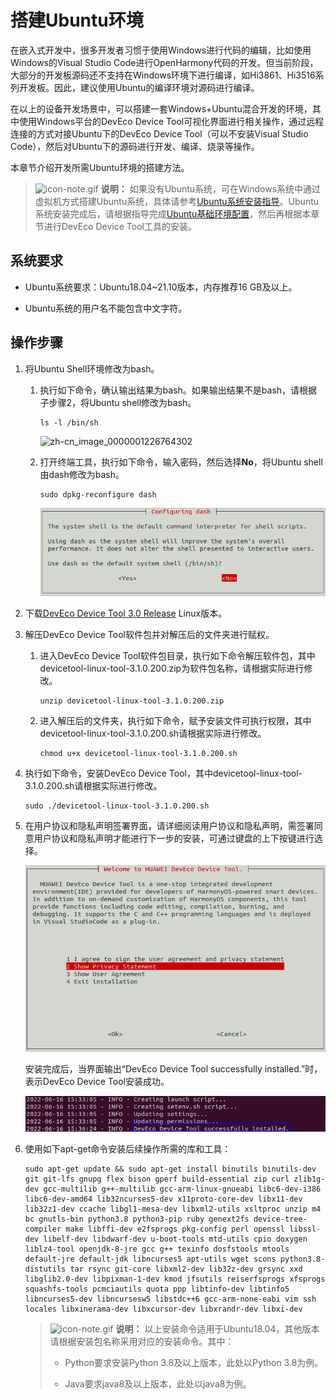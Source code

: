 # 搭建Ubuntu环境

在嵌入式开发中，很多开发者习惯于使用Windows进行代码的编辑，比如使用Windows的Visual Studio Code进行OpenHarmony代码的开发。但当前阶段，大部分的开发板源码还不支持在Windows环境下进行编译，如Hi3861、Hi3516系列开发板。因此，建议使用Ubuntu的编译环境对源码进行编译。

在以上的设备开发场景中，可以搭建一套Windows+Ubuntu混合开发的环境，其中使用Windows平台的DevEco Device Tool可视化界面进行相关操作，通过远程连接的方式对接Ubuntu下的DevEco Device Tool（可以不安装Visual Studio Code），然后对Ubuntu下的源码进行开发、编译、烧录等操作。

本章节介绍开发所需Ubuntu环境的搭建方法。

> ![icon-note.gif](public_sys-resources/icon-note.gif) **说明：**
> 如果没有Ubuntu系统，可在Windows系统中通过虚拟机方式搭建Ubuntu系统，具体请参考[Ubuntu系统安装指导](https://developer.huawei.com/consumer/cn/training/course/video/C101639987816176315)。Ubuntu系统安装完成后，请根据指导完成[Ubuntu基础环境配置](https://developer.huawei.com/consumer/cn/training/course/video/C101639988048536240)，然后再根据本章节进行DevEco Device Tool工具的安装。


## 系统要求

- Ubuntu系统要求：Ubuntu18.04~21.10版本，内存推荐16 GB及以上。

- Ubuntu系统的用户名不能包含中文字符。


## 操作步骤

1. 将Ubuntu Shell环境修改为bash。
   1. 执行如下命令，确认输出结果为bash。如果输出结果不是bash，请根据子步骤2，将Ubuntu shell修改为bash。
      
       ```
       ls -l /bin/sh
       ```

       ![zh-cn_image_0000001226764302](figures/zh-cn_image_0000001226764302.png)
   2. 打开终端工具，执行如下命令，输入密码，然后选择**No**，将Ubuntu shell由dash修改为bash。
      
       ```
       sudo dpkg-reconfigure dash
       ```

       ![ubuntu-dash-to-bash](figures/ubuntu-dash-to-bash.png)

2. 下载[DevEco Device Tool 3.0 Release](https://device.harmonyos.com/cn/ide#download) Linux版本。

3. 解压DevEco Device Tool软件包并对解压后的文件夹进行赋权。
   1. 进入DevEco Device Tool软件包目录，执行如下命令解压软件包，其中devicetool-linux-tool-3.1.0.200.zip为软件包名称，请根据实际进行修改。
      
       ```
       unzip devicetool-linux-tool-3.1.0.200.zip
       ```
   2. 进入解压后的文件夹，执行如下命令，赋予安装文件可执行权限，其中devicetool-linux-tool-3.1.0.200.sh请根据实际进行修改。
      
       ```
       chmod u+x devicetool-linux-tool-3.1.0.200.sh
       ```

4. 执行如下命令，安装DevEco Device Tool，其中devicetool-linux-tool-3.1.0.200.sh请根据实际进行修改。
   
   ```
   sudo ./devicetool-linux-tool-3.1.0.200.sh
   ```

5. 在用户协议和隐私声明签署界面，请详细阅读用户协议和隐私声明，需签署同意用户协议和隐私声明才能进行下一步的安装，可通过键盘的上下按键进行选择。

   ![zh-cn_image_0000001340557741](figures/zh-cn_image_0000001340557741.png)

   安装完成后，当界面输出“DevEco Device Tool successfully installed.”时，表示DevEco Device Tool安装成功。

   ![zh-cn_image_0000001338201457](figures/zh-cn_image_0000001338201457.png)


6. 使用如下apt-get命令安装后续操作所需的库和工具：
   
   ```
   sudo apt-get update && sudo apt-get install binutils binutils-dev git git-lfs gnupg flex bison gperf build-essential zip curl zlib1g-dev gcc-multilib g++-multilib gcc-arm-linux-gnueabi libc6-dev-i386 libc6-dev-amd64 lib32ncurses5-dev x11proto-core-dev libx11-dev lib32z1-dev ccache libgl1-mesa-dev libxml2-utils xsltproc unzip m4 bc gnutls-bin python3.8 python3-pip ruby genext2fs device-tree-compiler make libffi-dev e2fsprogs pkg-config perl openssl libssl-dev libelf-dev libdwarf-dev u-boot-tools mtd-utils cpio doxygen liblz4-tool openjdk-8-jre gcc g++ texinfo dosfstools mtools default-jre default-jdk libncurses5 apt-utils wget scons python3.8-distutils tar rsync git-core libxml2-dev lib32z-dev grsync xxd libglib2.0-dev libpixman-1-dev kmod jfsutils reiserfsprogs xfsprogs squashfs-tools pcmciautils quota ppp libtinfo-dev libtinfo5 libncurses5-dev libncursesw5 libstdc++6 gcc-arm-none-eabi vim ssh locales libxinerama-dev libxcursor-dev libxrandr-dev libxi-dev
   ```

   > ![icon-note.gif](public_sys-resources/icon-note.gif) **说明：**
   > 以上安装命令适用于Ubuntu18.04，其他版本请根据安装包名称采用对应的安装命令。其中：
   > 
   > - Python要求安装Python 3.8及以上版本，此处以Python 3.8为例。
   > 
   > - Java要求java8及以上版本，此处以java8为例。
